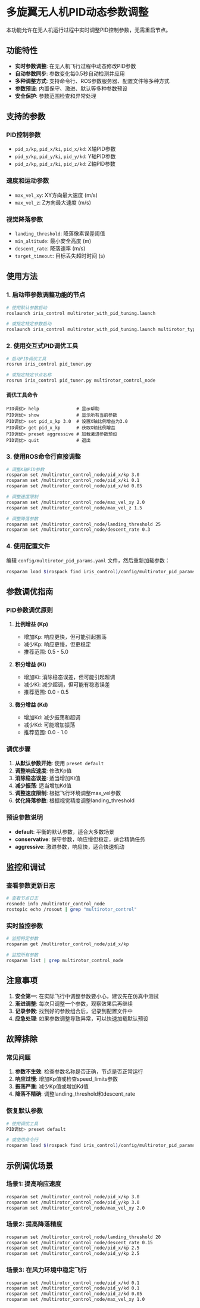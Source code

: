 # 多旋翼无人机PID动态参数调整

本功能允许在无人机运行过程中实时调整PID控制参数，无需重启节点。

## 功能特性

- **实时参数调整**: 在无人机飞行过程中动态修改PID参数
- **自动参数同步**: 参数变化每0.5秒自动检测并应用
- **多种调整方式**: 支持命令行、ROS参数服务器、配置文件等多种方式
- **参数预设**: 内置保守、激进、默认等多种参数预设
- **安全保护**: 参数范围检查和异常处理

## 支持的参数

### PID控制参数
- `pid_x/kp`, `pid_x/ki`, `pid_x/kd`: X轴PID参数
- `pid_y/kp`, `pid_y/ki`, `pid_y/kd`: Y轴PID参数  
- `pid_z/kp`, `pid_z/ki`, `pid_z/kd`: Z轴PID参数

### 速度和运动参数
- `max_vel_xy`: XY方向最大速度 (m/s)
- `max_vel_z`: Z方向最大速度 (m/s)

### 视觉降落参数
- `landing_threshold`: 降落像素误差阈值
- `min_altitude`: 最小安全高度 (m)
- `descent_rate`: 降落速率 (m/s)
- `target_timeout`: 目标丢失超时时间 (s)

## 使用方法

### 1. 启动带参数调整功能的节点

```bash
# 使用默认参数启动
roslaunch iris_control multirotor_with_pid_tuning.launch

# 或指定特定参数启动
roslaunch iris_control multirotor_with_pid_tuning.launch multirotor_type:=iris multirotor_id:=1
```

### 2. 使用交互式PID调优工具

```bash
# 启动PID调优工具
rosrun iris_control pid_tuner.py

# 或指定特定节点名称
rosrun iris_control pid_tuner.py multirotor_control_node
```

#### 调优工具命令

```
PID调优> help              # 显示帮助
PID调优> show              # 显示所有当前参数
PID调优> set pid_x_kp 3.0  # 设置X轴比例增益为3.0
PID调优> get pid_x_kp      # 获取X轴比例增益
PID调优> preset aggressive # 加载激进参数预设
PID调优> quit              # 退出
```

### 3. 使用ROS命令行直接调整

```bash
# 调整X轴PID参数
rosparam set /multirotor_control_node/pid_x/kp 3.0
rosparam set /multirotor_control_node/pid_x/ki 0.1
rosparam set /multirotor_control_node/pid_x/kd 0.05

# 调整速度限制
rosparam set /multirotor_control_node/max_vel_xy 2.0
rosparam set /multirotor_control_node/max_vel_z 1.5

# 调整降落参数
rosparam set /multirotor_control_node/landing_threshold 25
rosparam set /multirotor_control_node/descent_rate 0.3
```

### 4. 使用配置文件

编辑 `config/multirotor_pid_params.yaml` 文件，然后重新加载参数：

```bash
rosparam load $(rospack find iris_control)/config/multirotor_pid_params.yaml /multirotor_control_node/
```

## 参数调优指南

### PID参数调优原则

1. **比例增益 (Kp)**
   - 增加Kp: 响应更快，但可能引起振荡
   - 减少Kp: 响应更慢，但更稳定
   - 推荐范围: 0.5 - 5.0

2. **积分增益 (Ki)**
   - 增加Ki: 消除稳态误差，但可能引起超调
   - 减少Ki: 减少超调，但可能有稳态误差
   - 推荐范围: 0.0 - 0.5

3. **微分增益 (Kd)**
   - 增加Kd: 减少振荡和超调
   - 减少Kd: 可能增加振荡
   - 推荐范围: 0.0 - 1.0

### 调优步骤

1. **从默认参数开始**: 使用 `preset default`
2. **调整响应速度**: 修改Kp值
3. **消除稳态误差**: 适当增加Ki值
4. **减少振荡**: 适当增加Kd值
5. **调整速度限制**: 根据飞行环境调整max_vel参数
6. **优化降落参数**: 根据视觉精度调整landing_threshold

### 预设参数说明

- **default**: 平衡的默认参数，适合大多数场景
- **conservative**: 保守参数，响应慢但稳定，适合精确任务
- **aggressive**: 激进参数，响应快，适合快速机动

## 监控和调试

### 查看参数更新日志
```bash
# 查看节点日志
rosnode info /multirotor_control_node
rostopic echo /rosout | grep "multirotor_control"
```

### 实时监控参数
```bash
# 监控特定参数
rosparam get /multirotor_control_node/pid_x/kp

# 监控所有参数
rosparam list | grep multirotor_control_node
```

## 注意事项

1. **安全第一**: 在实际飞行中调整参数要小心，建议先在仿真中测试
2. **渐进调整**: 每次只调整一个参数，观察效果后再继续
3. **记录参数**: 找到好的参数组合后，记录到配置文件中
4. **应急处理**: 如果参数调整导致异常，可以快速加载默认预设

## 故障排除

### 常见问题

1. **参数不生效**: 检查参数名称是否正确，节点是否正常运行
2. **响应过慢**: 增加Kp值或检查speed_limits参数
3. **振荡严重**: 减少Kp值或增加Kd值
4. **降落不精确**: 调整landing_threshold和descent_rate

### 恢复默认参数
```bash
# 使用调优工具
PID调优> preset default

# 或使用命令行
rosparam load $(rospack find iris_control)/config/multirotor_pid_params.yaml /multirotor_control_node/
```

## 示例调优场景

### 场景1: 提高响应速度
```bash
rosparam set /multirotor_control_node/pid_x/kp 3.0
rosparam set /multirotor_control_node/pid_y/kp 3.0
rosparam set /multirotor_control_node/max_vel_xy 2.0
```

### 场景2: 提高降落精度
```bash
rosparam set /multirotor_control_node/landing_threshold 20
rosparam set /multirotor_control_node/descent_rate 0.15
rosparam set /multirotor_control_node/pid_x/kp 2.5
rosparam set /multirotor_control_node/pid_y/kp 2.5
```

### 场景3: 在风力环境中稳定飞行
```bash
rosparam set /multirotor_control_node/pid_x/kd 0.1
rosparam set /multirotor_control_node/pid_y/kd 0.1
rosparam set /multirotor_control_node/pid_z/kd 0.05
rosparam set /multirotor_control_node/max_vel_xy 1.0
```
